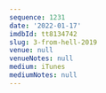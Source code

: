 ```yaml
---
sequence: 1231
date: '2022-01-17'
imdbId: tt8134742
slug: 3-from-hell-2019
venue: null
venueNotes: null
medium: iTunes
mediumNotes: null
---
```


